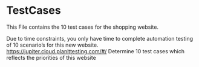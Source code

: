 # TestCases

This File contains the 10 test cases for the shopping website.

Due to time constraints, you only have time to complete automation testing of 10 scenario’s for 
this new website. https://jupiter.cloud.planittesting.com/#/ 
Determine 10 test cases which reflects the priorities of this website 

